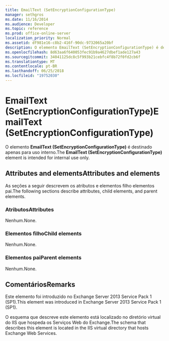 ```yaml
---
title: EmailText (SetEncryptionConfigurationType)
manager: sethgros
ms.date: 11/16/2014
ms.audience: Developer
ms.topic: reference
ms.prod: office-online-server
localization_priority: Normal
ms.assetid: df981e16-c8b2-416f-90dc-9732065a20bf
description: O elemento EmailText (SetEncryptionConfigurationType) é destinado apenas para uso interno.
ms.openlocfilehash: 8d63aa6f640053fec91b9a4627dbef1ade127a43
ms.sourcegitcommit: 34041125dc8c5f993b21cebfc4f8b72f0fd2cb6f
ms.translationtype: MT
ms.contentlocale: pt-BR
ms.lasthandoff: 06/25/2018
ms.locfileid: "19752030"
---
```

# <a name="emailtext-setencryptionconfigurationtype"></a><span data-ttu-id="7ce87-103">EmailText (SetEncryptionConfigurationType)</span><span class="sxs-lookup"><span data-stu-id="7ce87-103">EmailText (SetEncryptionConfigurationType)</span></span>

<span data-ttu-id="7ce87-104">O elemento **EmailText (SetEncryptionConfigurationType)** é destinado apenas para uso interno.</span><span class="sxs-lookup"><span data-stu-id="7ce87-104">The **EmailText (SetEncryptionConfigurationType)** element is intended for internal use only.</span></span> 

## <a name="attributes-and-elements"></a><span data-ttu-id="7ce87-105">Attributes and elements</span><span class="sxs-lookup"><span data-stu-id="7ce87-105">Attributes and elements</span></span>

<span data-ttu-id="7ce87-106">As seções a seguir descrevem os atributos e elementos filho elementos pai.</span><span class="sxs-lookup"><span data-stu-id="7ce87-106">The following sections describe attributes, child elements, and parent elements.</span></span>
  
### <a name="attributes"></a><span data-ttu-id="7ce87-107">Atributos</span><span class="sxs-lookup"><span data-stu-id="7ce87-107">Attributes</span></span>

<span data-ttu-id="7ce87-108">Nenhum.</span><span class="sxs-lookup"><span data-stu-id="7ce87-108">None.</span></span>
  
### <a name="child-elements"></a><span data-ttu-id="7ce87-109">Elementos filho</span><span class="sxs-lookup"><span data-stu-id="7ce87-109">Child elements</span></span>

<span data-ttu-id="7ce87-110">Nenhum.</span><span class="sxs-lookup"><span data-stu-id="7ce87-110">None.</span></span>
  
### <a name="parent-elements"></a><span data-ttu-id="7ce87-111">Elementos pai</span><span class="sxs-lookup"><span data-stu-id="7ce87-111">Parent elements</span></span>

<span data-ttu-id="7ce87-112">Nenhum.</span><span class="sxs-lookup"><span data-stu-id="7ce87-112">None.</span></span>
  
## <a name="remarks"></a><span data-ttu-id="7ce87-113">Comentários</span><span class="sxs-lookup"><span data-stu-id="7ce87-113">Remarks</span></span>

<span data-ttu-id="7ce87-114">Este elemento foi introduzido no Exchange Server 2013 Service Pack 1 (SP1).</span><span class="sxs-lookup"><span data-stu-id="7ce87-114">This element was introduced in Exchange Server 2013 Service Pack 1 (SP1).</span></span>
  
<span data-ttu-id="7ce87-115">O esquema que descreve este elemento está localizado no diretório virtual do IIS que hospeda os Serviços Web do Exchange.</span><span class="sxs-lookup"><span data-stu-id="7ce87-115">The schema that describes this element is located in the IIS virtual directory that hosts Exchange Web Services.</span></span>
  

